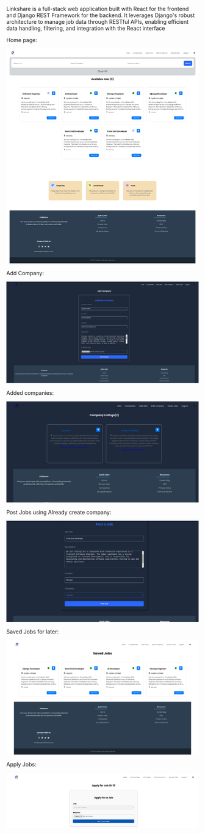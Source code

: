 Linkshare is a full-stack web application built with React for the frontend and Django REST Framework for the backend. It leverages Django's robust architecture to manage job data through RESTful APIs, enabling efficient data handling, filtering, and integration with the React interface

Home page:

![Project Screenshot](./frontend/src/assets/demo/Home.png)


Add Company:

![Project Screenshot](./frontend/src/assets/demo/addcompany.png)

Added companies:

![Project Screenshot](./frontend/src/assets/demo/companies.png)

Post Jobs using Already create company:

![Project Screenshot](./frontend/src/assets/demo/post.png)


Saved Jobs for later:

![Project Screenshot](./frontend/src/assets/demo/savedjob.png)


Apply Jobs:

![Project Screenshot](./frontend/src/assets/demo/Apply.png)